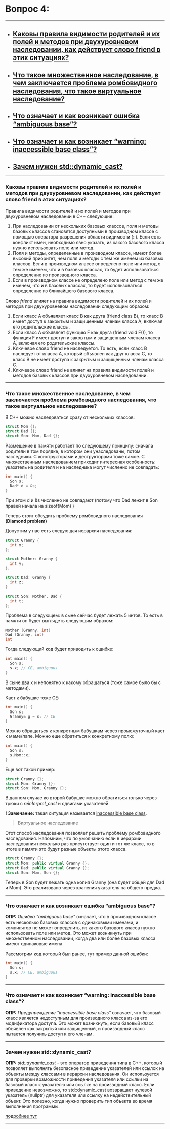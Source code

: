 # Вопрос 4: 

---
  
- ## [Каковы правила видимости родителей и их полей и методов при двухуровневом наследовании, как действует слово friend в этих ситуациях?](#title1) 
- ## [Что такое множественное наследование, в чем заключается проблема ромбовидного наследования, что такое виртуальное наследование?](#title2)
- ## [Что означает и как возникает ошибка “ambiguous base”?](#title3)
- ## [Что означает и как возникает “warning: inaccessible base class”?](#title4)
- ## [Зачем нужен std::dynamic_cast?](#title5)

---

### <a id="title1">Каковы правила видимости родителей и их полей и методов при двухуровневом наследовании, как действует слово friend в этих ситуациях?</a>

Правила видимости родителей и их полей и методов при двухуровневом наследовании в C++ следующие:
1. При наследовании от нескольких базовых классов, поля и методы базовых классов становятся доступными в производном классе с помощью оператора разрешения области видимости (::). Если есть конфликт имен, необходимо явно указать, из какого базового класса нужно использовать поле или метод.
2. Поля и методы, определенные в производном классе, имеют более высокий приоритет, чем поля и методы с тем же именем из базовых классов. Если в производном классе определено поле или метод с тем же именем, что и в базовых классах, то будет использоваться определение из производного класса.
3. Если в производном классе не определено поле или метод с тем же именем, что и в базовых классах, то будет использоваться определение из ближайшего базового класса.

Слово _friend_ влияет на правила видимости родителей и их полей и методов при двухуровневом наследовании следующим образом:
1. Если класс A объявляет класс B как друга (friend class B), то класс B имеет доступ к закрытым и защищенным членам класса A, включая его родительские классы.
2. Если класс A объявляет функцию F как друга (friend void F()), то функция F имеет доступ к закрытым и защищенным членам класса A, включая его родительские классы.
3. Ключевое слово friend не наследуется. То есть, если класс B наследует от класса A, который объявлен как друг класса C, то класс B не имеет доступа к закрытым и защищенным членам класса C.
4. Ключевое слово friend не влияет на правила видимости полей и методов базовых классов при двухуровневом наследовании.

---

### <a id="title2">Что такое множественное наследование, в чем заключается проблема ромбовидного наследования, что такое виртуальное наследование?</a>

В C++ можно наследоваться сразу от нескольких классов:

```c++
struct Mom {};
struct Dad {};
struct Son: Mom, Dad {};
```

Размещение в памяти работает по следующему принципу: сначала родители в том порядке, в котором они унаследованы, потом наследники. С конструкторами и деструкторами тоже самое.
С множественным наследованием приходит интересная особенность: указатель на родителя и на наследника могут численно не совпадать:

```c++
int main() {
  Son s;
  Dad* d = &s;
}
```

При этом d и &s численно не совпадают (потому что Dad лежит в Son правей начала на sizeof(Mom) )

Теперь стоит обсудить проблему ромбовидного наследования __(Diamond problem)__

Допустим у нас есть следующая иерархия наследования:

```c++
struct Granny {
  int x;
};

struct Mother: Granny {
  int y;
};

struct Dad: Granny {
  int z;
}

struct Son: Mother, Dad {
  int t;
};
```

Проблема в следующем: в сыне сейчас будет лежать 5 интов. То есть в памяти он будет выглядеть следующим образом:

```c++
Mother (Granny, int)
Dad (Granny, int)
int
```

Тогда следующий код будет приводить к ошибке:

```c++
int main() {
  Son s;
  s.x; // CE, ambiguous 
}
```

В сыне два x и непонятно к какому обращаться (тоже самое было бы с методами).

Каст к бабушке тоже CE:

```c++
int main() {
  Son s;
  Granny& g = s; // CE
}
```

Можно обращаться к конкретным бабушкам через промежуточный каст к маме/папе. Можно еще обратиться к конкретному полю:

```c++
int main() {
  Son s;
  s.Mom::x;
}
```

Еще вот такой пример:

```c++
struct Granny {};
struct Mom: Granny {};
struct Son: Mom, Granny {};
```

В данном случае ко второй бабушке можно обратиться только через трюки с _reinterpret_cast_ и сдвигами указателей.

 __! Замечание:__ такая ситуация называется [inaccessible base class](#title4).

>Виртуальное наследование
>
Этот способ наследования позволяет решить проблему ромбовидного наследования. 
Напомним, что по умолчанию если в иерархии наследования несколько раз присутствует один и тот же класс, то в итоге в памяти это будут разные объекты этого класса.

```c++
struct Granny {};
struct Mom: public virtual Granny {};
struct Dad: public virtual Granny {};
struct Son: Mom, Son {};
```

Теперь в Son будет лежать одна копия Granny (она будет общей для Dad и Mom). Это реализовано через хранения указателя на общего предка.

---

### <a id="title3">Что означает и как возникает ошибка “ambiguous base”?</a>

__ОПР:__ _Ошибка "ambiguous base"_ означает, что в производном классе есть несколько базовых классов с одинаковыми именами, и компилятор не может определить, из какого базового класса нужно использовать поле или метод. 
          Это может возникнуть при множественном наследовании, когда два или более базовых класса имеют одинаковые имена.

Рассмотрим код который был ранее, тут пример данной ошибки:

```c++
int main() {
  Son s;
  s.x; // CE, ambiguous 
}
```

---

### <a id="title4">Что означает и как возникает “warning: inaccessible base class”?</a>

__ОПР:__ _Предупреждение "inaccessible base class"_ означает, что базовый класс является недоступным для производного класса из-за его модификатора доступа. 
          Это может возникнуть, если базовый класс объявлен как закрытый или защищенный, и производный класс пытается получить доступ к его членам.

---

### <a id="title5">Зачем нужен std::dynamic_cast?</a>

__ОПР:__ _std::dynamic_cast_ - это оператор приведения типа в C++, который позволяет выполнять безопасное приведение указателей или ссылок на объекты между классами в иерархии наследования. 
          Он используется для проверки возможности приведения указателя или ссылки на базовый класс к указателю или ссылке на производный класс. 
          Если приведение невозможно, то std::dynamic_cast возвращает нулевой указатель (nullptr) для указателя или ссылку на недействительный объект. 
          Это полезно, когда нужно проверить тип объекта во время выполнения программы.

[подробнее тут](https://gitlab.com/yaishenka/cpp_course/-/blob/main/lectures/lecture_10.md#5-%D0%BF%D1%80%D0%B8%D0%B2%D0%B5%D0%B4%D0%B5%D0%BD%D0%B8%D1%8F-%D1%82%D0%B8%D0%BF%D0%BE%D0%B2-%D0%B2-%D1%80%D0%B0%D0%BD%D1%82%D0%B0%D0%B9%D0%BC%D0%B5-dynamic_cast)

---

